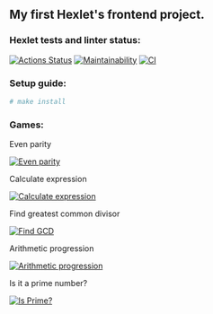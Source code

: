 ## My first Hexlet's frontend project.

### Hexlet tests and linter status:
[![Actions Status](https://github.com/kalbasnick/frontend-project-lvl1/workflows/hexlet-check/badge.svg)](https://github.com/kalbasnick/frontend-project-lvl1/actions)
[![Maintainability](https://api.codeclimate.com/v1/badges/a99a88d28ad37a79dbf6/maintainability)](https://codeclimate.com/github/kalbasnick/frontend-project-lvl1)
[![CI](https://github.com/kalbasnick/frontend-project-lvl1/actions/workflows/blank.yml/badge.svg)](https://github.com/kalbasnick/frontend-project-lvl1/actions/workflows/blank.yml)

### Setup guide:

```sh
# make install
```

### Games:

Even parity

[![Even parity](https://asciinema.org/a/L9bIjU2thx6EP5xTd2D6d7ipG.svg)](https://asciinema.org/a/L9bIjU2thx6EP5xTd2D6d7ipG)

Calculate expression

[![Calculate expression](https://asciinema.org/a/h2URIPjvfOe3DgBtdQqobMbJ8.svg)](https://asciinema.org/a/h2URIPjvfOe3DgBtdQqobMbJ8)

Find greatest common divisor

[![Find GCD](https://asciinema.org/a/KU0wbffc5rUEVIWOE3VGtcqs1.svg)](https://asciinema.org/a/KU0wbffc5rUEVIWOE3VGtcqs1)

Arithmetic progression

[![Arithmetic progression](https://asciinema.org/a/DVZqyrC7fSsTAKx3fPiEv28Ce.svg)](https://asciinema.org/a/DVZqyrC7fSsTAKx3fPiEv28Ce)

Is it a prime number?

[![Is Prime?](https://asciinema.org/a/SnjgvGW8zWzQLdZAw4m0t6P6q.svg)](https://asciinema.org/a/SnjgvGW8zWzQLdZAw4m0t6P6q)
